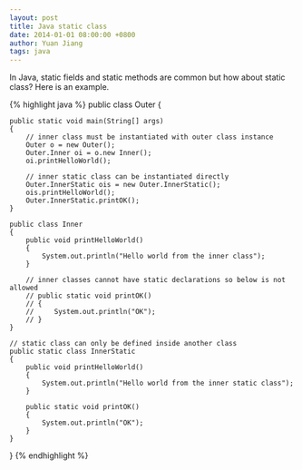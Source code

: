 ```yaml
---
layout: post
title: Java static class
date: 2014-01-01 08:00:00 +0800
author: Yuan Jiang
tags: java
---
```


In Java, static fields and static methods are common but how about static class? Here is an example.

{% highlight java %}
public class Outer
{

    public static void main(String[] args)
    {
        // inner class must be instantiated with outer class instance
        Outer o = new Outer();
        Outer.Inner oi = o.new Inner();
        oi.printHelloWorld();

        // inner static class can be instantiated directly
        Outer.InnerStatic ois = new Outer.InnerStatic();
        ois.printHelloWorld();
        Outer.InnerStatic.printOK();
    }

    public class Inner
    {
        public void printHelloWorld()
        {
            System.out.println("Hello world from the inner class");
        }

        // inner classes cannot have static declarations so below is not allowed
        // public static void printOK()
        // {
        //     System.out.println("OK");
        // }
    }

    // static class can only be defined inside another class
    public static class InnerStatic
    {
        public void printHelloWorld()
        {
            System.out.println("Hello world from the inner static class");
        }

        public static void printOK()
        {
            System.out.println("OK");
        }
    }
}
{% endhighlight %}
